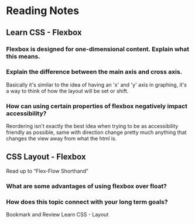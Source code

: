 # Reading Notes

## Learn CSS - Flexbox

### Flexbox is designed for one-dimensional content. Explain what this means.




### Explain the difference between the main axis and cross axis.

Basically it's similar to the idea of having an 'x' and 'y' axis in graphing, it's a way to think of how the layout will be set or shift.


### How can using certain properties of flexbox negatively impact accessibility?

Reordering isn't exactly the best idea when trying to be as accessibility friendly as possible, same with direction change pretty much anything that changes the view away from what the html is.

## CSS Layout - Flexbox

Read up to “Flex-Flow Shorthand”

### What are some advantages of using flexbox over float?




### How does this topic connect with your long term goals?




Bookmark and Review
Learn CSS - Layout